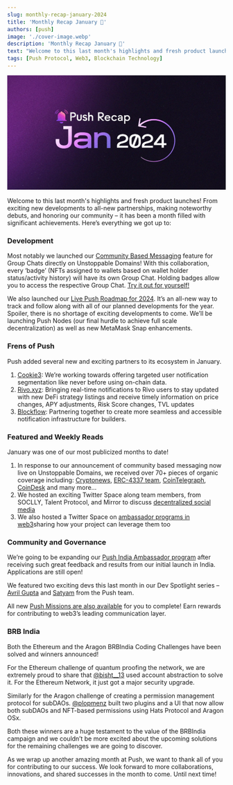 ```yaml
---
slug: monthly-recap-january-2024
title: 'Monthly Recap January 🎉'
authors: [push]
image: './cover-image.webp'
description: 'Monthly Recap January 🎉'
text: "Welcome to this last month's highlights and fresh product launches! From exciting new developments to all-new partnerships, making noteworthy debuts, and honoring our community – it has been a month filled with significant achievements."
tags: [Push Protocol, Web3, Blockchain Technology]
---
```

![Cover Image of Monthly Recap January 🎉](./cover-image.webp)

<!--truncate-->

Welcome to this last month's highlights and fresh product launches! From exciting new developments to all-new partnerships, making noteworthy debuts, and honoring our community – it has been a month filled with significant achievements. Here’s everything we got up to:

### Development
Most notably we launched our [Community Based Messaging](https://push.org/blog/announcing-group-chat-from-push-unstoppable/) feature for Group Chats directly on Unstoppable Domains! With this collaboration, every ‘badge’ (NFTs assigned to wallets based on wallet holder status/activity history) will have its own Group Chat. Holding badges allow you to access the respective Group Chat. [Try it out for yourself!](https://unstoppabledomains.com/) 

We also launched our [Live Push Roadmap for 2024](https://push.org/docs/roadmap/). It’s an all-new way to track and follow along with all of our planned developments for the year. Spoiler, there is no shortage of exciting developments to come. We’ll be launching Push Nodes (our final hurdle to achieve full scale decentralization) as well as new MetaMask Snap enhancements.


### Frens of Push
Push added several new and exciting partners to its ecosystem in January.
1. [Cookie3](https://twitter.com/cookie3_co): We’re working towards offering targeted user notification segmentation like never before using on-chain data.
2. [Rivo.xyz](https://twitter.com/rivoxyz): Bringing real-time notifications to Rivo users to stay updated with new DeFi strategy listings and receive timely information on price changes, APY adjustments, Risk Score changes, TVL updates 
3. [Blockflow](https://twitter.com/flow_block): Partnering together to create more seamless and accessible notification infrastructure for builders.

### Featured and Weekly Reads
January was one of our most publicized months to date!

1. In response to our announcement of community based messaging now live on Unstoppable Domains, we received over 70+ pieces of organic coverage including: [Cryptonews](https://cryptonews.com/news/unstoppable-and-push-protocol-launch-token-gated-chat-more-crypto-news.htm), [ERC-4337 team](https://erc4337.mirror.xyz/ghX6mENwSgsNqLz7Gqlt940akHzYWZH4LRaRAgx77VI), [CoinTelegraph](https://cointelegraph.com/news/unstoppable-domains-launches-badge-gated-group-chat-feature-username-holders), [CoinDesk](https://www.coindesk.com/tech/2024/01/11/protocol-latest-tech-news-crypto-blockchain/) and many more…
2. We hosted an exciting Twitter Space along team members, from SOCLLY, Talent Protocol, and Mirror to discuss [decentralized social media](https://twitter.com/pushprotocol/status/1745080872737313067)
3. We also hosted a Twitter Space on [ambassador programs in web3](https://twitter.com/pushprotocol/status/1750199280667705389)sharing how your project can leverage them too

### Community and Governance

We’re going to be expanding our [Push India Ambassador program](https://twitter.com/pushprotocol/status/1742942832782983452) after receiving such great feedback and results from our initial launch in India. Applications are still open!

We featured two exciting devs this last month in our Dev Spotlight series – [Avril Gupta](https://twitter.com/pushprotocol/status/1747983834405093833) and [Satyam](https://twitter.com/pushprotocol/status/1754503913322000662) from the Push team. 

All new [Push Missions are also available](https://twitter.com/pushprotocol/status/1752333849642652113) for you to complete! Earn rewards for contributing to web3’s leading communication layer.

### BRB India
Both the Ethereum and the Aragon BRBIndia Coding Challenges have been solved and winners announced!

For the Ethereum challenge of quantum proofing the network, we are extremely proud to share that [@bisht__13](https://twitter.com/bisht__13) used account abstraction to solve it. For the Ethereum Network, it just got a major security upgrade.

Similarly for the Aragon challenge of creating a permission management protocol for subDAOs. [@plopmenz](https://twitter.com/plopmenz) built two plugins and a UI that now allow both subDAOs and NFT-based permissions using Hats Protocol and Aragon OSx.

Both these winners are a huge testament to the value of the BRBIndia campaign and we couldn’t be more excited about the upcoming solutions for the remaining challenges we are going to discover.

As we wrap up another amazing month at Push, we want to thank all of you for contributing to our success. We look forward to more collaborations, innovations, and shared successes in the month to come. Until next time!

